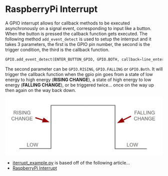 # RaspberryPi Interrupt
A GPIO interrupt allows for callback methods to be executed asynchronously on a signal event, corresponding to input like a button.  When the button is pressed the callback function gets executed. The following method `add_event_detect` is used to setup the interrput and it takes 3 parameters, the first is the GPIO pin number, the second is the trigger condition, the third is the callback function.
```python
GPIO.add_event_detect(ENTER_BUTTON_GPIO, GPIO.BOTH, callback=line_enter_callback)
```
The second parameter can be `GPIO.RISING`, `GPIO.FALLING` or `GPIO.Both`.  It will trigger the callback function when the gpio pin goes from a state of low energy to high energy (**RISING CHANGE**), a state of high energy to low energy (**FALLING CHANGE**), or be triggered twice... once on the way up then again on the way back down.   

![Arduino interrput Model](/diagrams/arduino_interrupt_mode.jpg)


- [iterrupt_example.py](./interrupt/iterrupt_example.py) is based off of the following article...
- [RaspberryPi Interrupt](https://roboticsbackend.com/raspberry-pi-gpio-interrupts-tutorial/)


